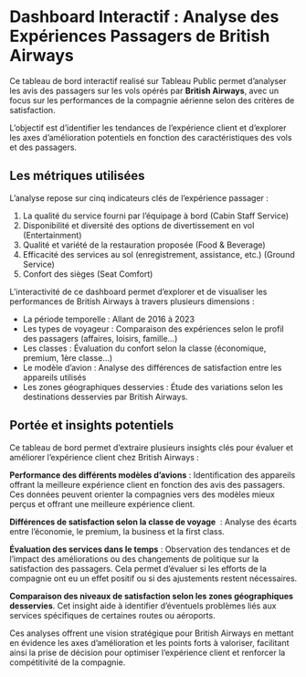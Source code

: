 
# Dashboard Interactif : Analyse des Expériences Passagers de British Airways

Ce tableau de bord interactif realisé sur Tableau Public permet d’analyser les avis des passagers sur les vols opérés par **British Airways**, avec un focus sur les performances de la compagnie aérienne selon des critères de satisfaction.

L’objectif est d’identifier les tendances de l’expérience client et d’explorer les axes d’amélioration potentiels en fonction des caractéristiques des vols et des passagers.

## Les métriques utilisées

L’analyse repose sur cinq indicateurs clés de l’expérience passager  : 

1. La qualité du service fourni par l’équipage à bord (Cabin Staff Service)
2. Disponibilité et diversité des options de divertissement en vol (Entertainment)
3. Qualité et variété de la restauration proposée (Food & Beverage)
4. Efficacité des services au sol (enregistrement, assistance, etc.) (Ground Service)
5. Confort des sièges (Seat Comfort)

L’interactivité de ce dashboard permet d’explorer et de visualiser les performances de  British Airways à travers plusieurs dimensions :

- La période temporelle : Allant de 2016 à 2023
- Les types de voyageur : Comparaison des expériences selon le profil des passagers (affaires, loisirs, famille…)
- Les classes : Évaluation du confort selon la classe (économique, premium, 1ère classe…)
- Le modèle d’avion :  Analyse des différences de satisfaction entre les appareils utilisés
- Les zones géographiques  desservies : Étude des variations selon les destinations desservies par British Airways.

## Portée et insights potentiels

Ce tableau de bord permet d’extraire plusieurs insights clés pour évaluer et améliorer l’expérience client chez British Airways :

**Performance des différents modèles d’avions** : Identification des appareils offrant la meilleure expérience client en fonction des avis des passagers. Ces données peuvent orienter la compagnies vers des modèles mieux perçus et offrant une meilleure expérience client.

**Différences de satisfaction selon la classe de voyage**  : Analyse des écarts entre l’économie, le premium, la business et la first class. 

**Évaluation des services dans le temps** : Observation des tendances et de l’impact des améliorations ou des changements de politique sur la satisfaction des passagers. Cela permet d’évaluer si les efforts de la compagnie ont eu un effet positif ou si des ajustements restent nécessaires.

**Comparaison des niveaux de satisfaction selon les zones géographiques desservies**. Cet insight aide à identifier d’éventuels problèmes liés aux services spécifiques de certaines routes ou aéroports.

Ces analyses offrent une vision stratégique pour British Airways en mettant en évidence les axes d’amélioration et les points forts à valoriser, facilitant ainsi la prise de décision pour optimiser l’expérience client et renforcer la compétitivité de la compagnie.
